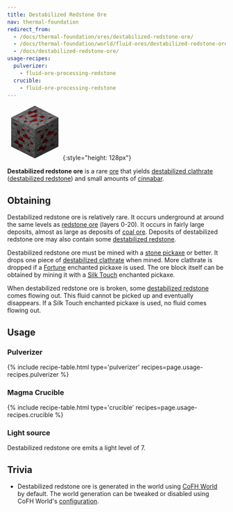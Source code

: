 ```yaml
---
title: Destabilized Redstone Ore
nav: thermal-foundation
redirect_from:
  - /docs/thermal-foundation/ores/destabilized-redstone-ore/
  - /docs/thermal-foundation/world/fluid-ores/destabilized-redstone-ore/
  - /docs/destabilized-redstone-ore/
usage-recipes:
  pulverizer:
    - fluid-ore-processing-redstone
  crucible:
    - fluid-ore-processing-redstone
---
```


![Destabilized redstone ore](/assets/images/thermal-foundation/ore-fluid-redstone.png){:style="height: 128px"}


**Destabilized redstone ore** is a rare
[ore](https://minecraft.gamepedia.com/Ore) that yields [destabilized
clathrate](/docs/destabilized-clathrate/) ([destabilized
redstone](/docs/destabilized-redstone/)) and small amounts of
[cinnabar](/docs/cinnabar/).


Obtaining
---------

Destabilized redstone ore is relatively rare. It occurs underground at around
the same levels as [redstone ore](https://minecraft.gamepedia.com/Redstone_Ore)
(layers 0-20). It occurs in fairly large deposits, almost as large as deposits
of [coal ore](https://minecraft.gamepedia.com/Coal_Ore). Deposits of
destabilized redstone ore may also contain some [destabilized
redstone](/docs/destabilized-redstone/).

Destabilized redstone ore must be mined with a [stone
pickaxe](https://minecraft.gamepedia.com/Pickaxe) or better. It drops one piece
of [destabilized clathrate](/docs/destabilized-clathrate/) when mined. More
clathrate is dropped if a [Fortune](https://minecraft.gamepedia.com/Fortune)
enchanted pickaxe is used. The ore block itself can be obtained by mining it
with a [Silk Touch](https://minecraft.gamepedia.com/Silk_Touch) enchanted
pickaxe.

When destabilized redstone ore is broken, some [destabilized
redstone](/docs/destabilized-redstone/) comes flowing out. This fluid cannot be
picked up and eventually disappears. If a Silk Touch enchanted pickaxe is used,
no fluid comes flowing out.


Usage
-----

### Pulverizer
{% include recipe-table.html type='pulverizer' recipes=page.usage-recipes.pulverizer %}

### Magma Crucible
{% include recipe-table.html type='crucible' recipes=page.usage-recipes.crucible %}

### Light source
Destabilized redstone ore emits a light level of 7.


Trivia
------

* Destabilized redstone ore is generated in the world using [CoFH
  World](/docs/cofh-world/) by default. The world generation can be tweaked or
  disabled using CoFH World's
  [configuration](/docs/world-generator-configuration/).
